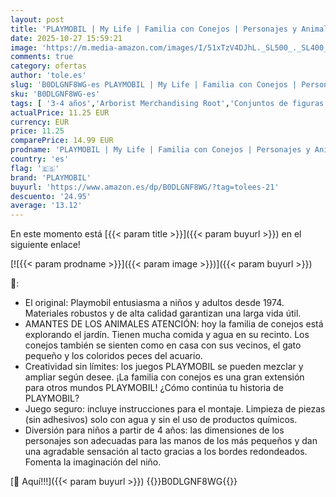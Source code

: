 ```yaml
---
layout: post
title: 'PLAYMOBIL | My Life | Familia con Conejos | Personajes y Animales | Juguetes para niños a Partir de 4 años | 71753'
date: 2025-10-27 15:59:21
image: 'https://m.media-amazon.com/images/I/51xTzV4DJhL._SL500_._SL400_.jpg'
comments: true
category: ofertas
author: 'tole.es'
slug: 'B0DLGNF8WG-es PLAYMOBIL | My Life | Familia con Conejos | Personajes y...'
sku: 'B0DLGNF8WG-es'
tags: [ '3-4 años','Arborist Merchandising Root','Conjuntos de figuras de juguete','Juguetes','Juguetes y juegos','Muñecos y figuras','Self Service','Special Features Stores','b6d17eda-2c26-45ed-a098-453a9f96e839_0','b6d17eda-2c26-45ed-a098-453a9f96e839_1801','playmobil','🇪🇸', ]
actualPrice: 11.25 EUR
currency: EUR
price: 11.25
comparePrice: 14.99 EUR
prodname: 'PLAYMOBIL | My Life | Familia con Conejos | Personajes y Animales | Juguetes para niños a Partir de 4 años | 71753'
country: 'es'
flag: '🇪🇸'
brand: 'PLAYMOBIL'
buyurl: 'https://www.amazon.es/dp/B0DLGNF8WG/?tag=tolees-21'
descuento: '24.95'
average: '13.12'
---
```


En este momento está [{{< param title >}}]({{< param buyurl >}}) en el siguiente enlace!

[![{{< param prodname >}}]({{< param image >}})]({{< param buyurl >}})

🔎:

- El original: Playmobil entusiasma a niños y adultos desde 1974. Materiales robustos y de alta calidad garantizan una larga vida útil.
- AMANTES DE LOS ANIMALES ATENCIÓN: hoy la familia de conejos está explorando el jardín. Tienen mucha comida y agua en su recinto. Los conejos también se sienten como en casa con sus vecinos, el gato pequeño y los coloridos peces del acuario.
- Creatividad sin límites: los juegos PLAYMOBIL se pueden mezclar y ampliar según desee. ¡La familia con conejos es una gran extensión para otros mundos PLAYMOBIL! ¿Cómo continúa tu historia de PLAYMOBIL?
- Juego seguro: incluye instrucciones para el montaje. Limpieza de piezas (sin adhesivos) solo con agua y sin el uso de productos químicos.
- Diversión para niños a partir de 4 años: las dimensiones de los personajes son adecuadas para las manos de los más pequeños y dan una agradable sensación al tacto gracias a los bordes redondeados. Fomenta la imaginación del niño.

[🛒 Aquí!!!]({{< param buyurl >}})
{{<world>}}B0DLGNF8WG{{</world>}}
